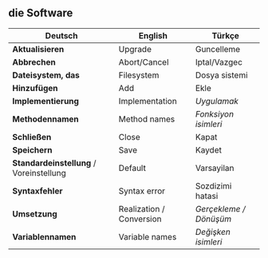 ## die Software

Deutsch | English | Türkçe
--- | --- | ---
**Aktualisieren** | Upgrade | Guncelleme
**Abbrechen** | Abort/Cancel | Iptal/Vazgec
**Dateisystem, das** | Filesystem | Dosya sistemi
**Hinzufügen** | Add | Ekle
**Implementierung** | Implementation | _Uygulamak_
**Methodennamen** | Method names | _Fonksiyon isimleri_
**Schließen** | Close | Kapat
**Speichern** | Save | Kaydet
**Standardeinstellung** / Voreinstellung | Default | Varsayilan
**Syntaxfehler** | Syntax error | Sozdizimi hatasi
**Umsetzung** | Realization / Conversion | _Gerçekleme / Dönüşüm_
**Variablennamen** | Variable names | _Değişken isimleri_

